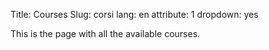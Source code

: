 Title: Courses
Slug: corsi
lang: en
attribute: 1
dropdown: yes

This is the page with all the available courses.
